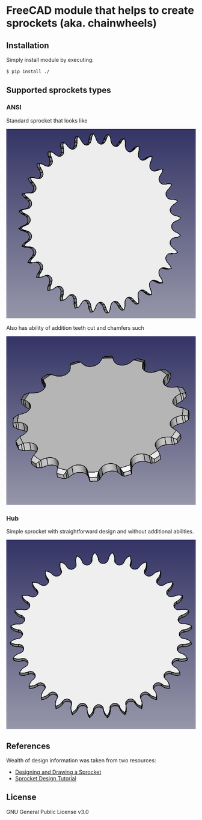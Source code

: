 # FreeCAD module that helps to create sprockets (aka. chainwheels)

## Installation

Simply install module by executing:

```bash
$ pip install ./
```

## Supported sprockets types

### ANSI

Standard sprocket that looks like

![Simple ANSI sprocket](examples/simple-ansi-sprocket.png)

Also has ability of addition teeth cut and chamfers such

![Complex ANSI sprocket](examples/complex-ansi-sprocket.png)

### Hub

Simple sprocket with straightforward design and without additional abilities.

![Hub sprocket](examples/hub-sprocket.png)

## References

Wealth of design information was taken from two resources:

* [Designing and Drawing a Sprocket](http://www.gearseds.com/files/design_draw_sprocket_5.pdf)
* [Sprocket Design Tutorial](https://www.chiefdelphi.com/t/sprocket-design-tutorial/387449)

## License

GNU General Public License v3.0
